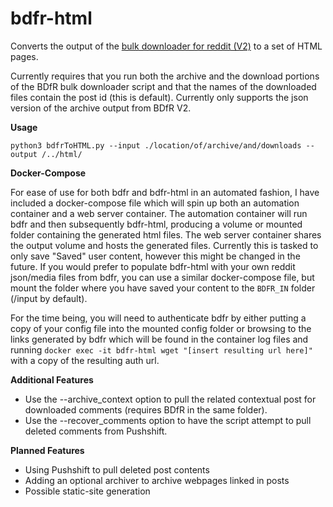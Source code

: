 # bdfr-html
Converts the output of the [bulk downloader for reddit (V2)](https://github.com/aliparlakci/bulk-downloader-for-reddit)  to a set of HTML pages. 

Currently requires that you run both the archive and the download portions of the BDfR bulk downloader script and that the names of the downloaded files contain the post id (this is default).
Currently only supports the json version of the archive output from BDfR V2. 

**Usage**

`python3 bdfrToHTML.py --input ./location/of/archive/and/downloads --output /../html/`

**Docker-Compose**

For ease of use for both bdfr and bdfr-html in an automated fashion, I have included a docker-compose file which will spin up both an automation container and a web server container. The automation container will run bdfr and then subsequently bdfr-html, producing a volume or mounted folder containing the generated html files. The web server container shares the output volume and hosts the generated files. Currently this is tasked to only save "Saved" user content, however this might be changed in the future. If you would prefer to populate bdfr-html with your own reddit json/media files from bdfr, you can use a similar docker-compose file, but mount the folder where you have saved your content to the `BDFR_IN` folder (/input by default). 

For the time being, you will need to authenticate bdfr by either putting a copy of your config file into the mounted config folder or browsing to the links generated by bdfr which will be found in the container log files and running `docker exec -it bdfr-html wget "[insert resulting url here]"` with a copy of the resulting auth url. 

**Additional Features**

- Use the --archive_context option to pull the related contextual post for downloaded comments (requires BDfR in the same folder).
- Use the --recover_comments option to have the script attempt to pull deleted comments from Pushshift. 

**Planned Features**

- Using Pushshift to pull deleted post contents 
- Adding an optional archiver to archive webpages linked in posts
- Possible static-site generation
